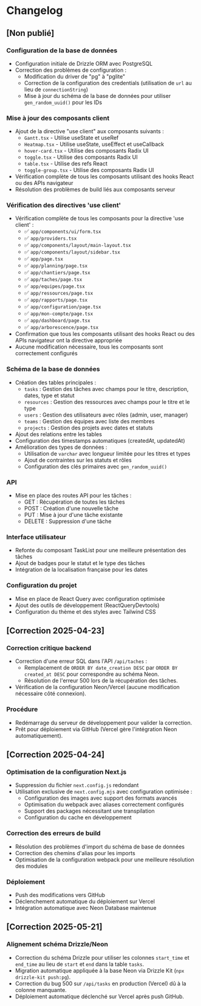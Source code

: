 # Changelog

## [Non publié]

### Configuration de la base de données
- Configuration initiale de Drizzle ORM avec PostgreSQL
- Correction des problèmes de configuration :
  - Modification du driver de "pg" à "pglite"
  - Correction de la configuration des credentials (utilisation de `url` au lieu de `connectionString`)
  - Mise à jour du schéma de la base de données pour utiliser `gen_random_uuid()` pour les IDs

### Mise à jour des composants client
- Ajout de la directive "use client" aux composants suivants :
  - `Gantt.tsx` - Utilise useState et useRef
  - `Heatmap.tsx` - Utilise useState, useEffect et useCallback
  - `hover-card.tsx` - Utilise des composants Radix UI
  - `toggle.tsx` - Utilise des composants Radix UI
  - `table.tsx` - Utilise des refs React
  - `toggle-group.tsx` - Utilise des composants Radix UI
- Vérification complète de tous les composants utilisant des hooks React ou des APIs navigateur
- Résolution des problèmes de build liés aux composants serveur

### Vérification des directives 'use client'
- Vérification complète de tous les composants pour la directive 'use client' :
  - ✅ `app/components/ui/form.tsx`
  - ✅ `app/providers.tsx`
  - ✅ `app/components/layout/main-layout.tsx`
  - ✅ `app/components/layout/sidebar.tsx`
  - ✅ `app/page.tsx`
  - ✅ `app/planning/page.tsx`
  - ✅ `app/chantiers/page.tsx`
  - ✅ `app/taches/page.tsx`
  - ✅ `app/equipes/page.tsx`
  - ✅ `app/ressources/page.tsx`
  - ✅ `app/rapports/page.tsx`
  - ✅ `app/configuration/page.tsx`
  - ✅ `app/mon-compte/page.tsx`
  - ✅ `app/dashboard/page.tsx`
  - ✅ `app/arborescence/page.tsx`
- Confirmation que tous les composants utilisant des hooks React ou des APIs navigateur ont la directive appropriée
- Aucune modification nécessaire, tous les composants sont correctement configurés

### Schéma de la base de données
- Création des tables principales :
  - `tasks` : Gestion des tâches avec champs pour le titre, description, dates, type et statut
  - `resources` : Gestion des ressources avec champs pour le titre et le type
  - `users` : Gestion des utilisateurs avec rôles (admin, user, manager)
  - `teams` : Gestion des équipes avec liste des membres
  - `projects` : Gestion des projets avec dates et statuts
- Ajout des relations entre les tables
- Configuration des timestamps automatiques (createdAt, updatedAt)
- Amélioration des types de données :
  - Utilisation de `varchar` avec longueur limitée pour les titres et types
  - Ajout de contraintes sur les statuts et rôles
  - Configuration des clés primaires avec `gen_random_uuid()`

### API
- Mise en place des routes API pour les tâches :
  - GET : Récupération de toutes les tâches
  - POST : Création d'une nouvelle tâche
  - PUT : Mise à jour d'une tâche existante
  - DELETE : Suppression d'une tâche

### Interface utilisateur
- Refonte du composant TaskList pour une meilleure présentation des tâches
- Ajout de badges pour le statut et le type des tâches
- Intégration de la localisation française pour les dates

### Configuration du projet
- Mise en place de React Query avec configuration optimisée
- Ajout des outils de développement (ReactQueryDevtools)
- Configuration du thème et des styles avec Tailwind CSS 

## [Correction 2025-04-23]

### Correction critique backend
- Correction d'une erreur SQL dans l'API `/api/taches` :
  - Remplacement de `ORDER BY date_creation DESC` par `ORDER BY created_at DESC` pour correspondre au schéma Neon.
  - Résolution de l'erreur 500 lors de la récupération des tâches.
- Vérification de la configuration Neon/Vercel (aucune modification nécessaire côté connexion).

### Procédure
- Redémarrage du serveur de développement pour valider la correction.
- Prêt pour déploiement via GitHub (Vercel gère l'intégration Neon automatiquement).

## [Correction 2025-04-24]

### Optimisation de la configuration Next.js
- Suppression du fichier `next.config.js` redondant
- Utilisation exclusive de `next.config.mjs` avec configuration optimisée :
  - Configuration des images avec support des formats avancés
  - Optimisation du webpack avec aliases correctement configurés
  - Support des packages nécessitant une transpilation
  - Configuration du cache en développement

### Correction des erreurs de build
- Résolution des problèmes d'import du schéma de base de données
- Correction des chemins d'alias pour les imports
- Optimisation de la configuration webpack pour une meilleure résolution des modules

### Déploiement
- Push des modifications vers GitHub
- Déclenchement automatique du déploiement sur Vercel
- Intégration automatique avec Neon Database maintenue 

## [Correction 2025-05-21]

### Alignement schéma Drizzle/Neon
- Correction du schéma Drizzle pour utiliser les colonnes `start_time` et `end_time` au lieu de `start` et `end` dans la table `tasks`.
- Migration automatique appliquée à la base Neon via Drizzle Kit (`npx drizzle-kit push:pg`).
- Correction du bug 500 sur `/api/tasks` en production (Vercel) dû à la colonne manquante.
- Déploiement automatique déclenché sur Vercel après push GitHub. 